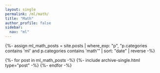 ```yaml
---
layout: single
permalink: /ml/math/
title: "Math"
author_profile: false
sidebar:
  nav: "ml"
---
```


{%- assign ml_math_posts = site.posts
    | where_exp: "p", "p.categories contains 'ml' and p.categories contains 'math'"
    | sort: "date" | reverse -%}

{%- for post in ml_math_posts -%}
  {%- include archive-single.html type="post" -%}
{%- endfor -%}
